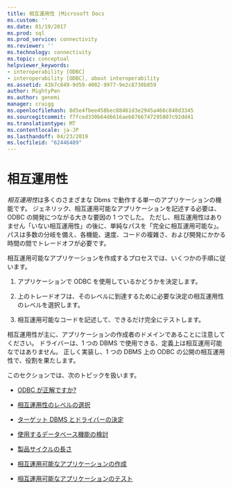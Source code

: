 ```yaml
---
title: 相互運用性 |Microsoft Docs
ms.custom: ''
ms.date: 01/19/2017
ms.prod: sql
ms.prod_service: connectivity
ms.reviewer: ''
ms.technology: connectivity
ms.topic: conceptual
helpviewer_keywords:
- interoperability [ODBC]
- interoperability [ODBC], about interoperability
ms.assetid: 43b7c849-9d59-4002-9977-9e2c8730b859
author: MightyPen
ms.author: genemi
manager: craigg
ms.openlocfilehash: 8d5e4fbee458bec88461d3e2945a466c848d3345
ms.sourcegitcommit: f7fced330b64d6616aeb8766747295807c92dd41
ms.translationtype: MT
ms.contentlocale: ja-JP
ms.lasthandoff: 04/23/2019
ms.locfileid: "62446489"
---
```

# <a name="interoperability"></a>相互運用性
*相互運用性*は多くのさまざまな Dbms で動作する単一のアプリケーションの機能です。 ジェネリック、相互運用可能なアプリケーションを記述する必要は、ODBC の開発につながる大きな要因の 1 つでした。 ただし、相互運用性はありません「いない相互運用性」の後に、単純なパスを「完全に相互運用可能な」。 パスは多数の分岐を備え、各機能、速度、コードの複雑さ、および開発にかかる時間の間でトレードオフが必要です。  
  
 相互運用可能なアプリケーションを作成するプロセスでは、いくつかの手順に従います。  
  
1.  アプリケーションで ODBC を使用しているかどうかを決定します。  
  
2.  上のトレードオフは、そのレベルに到達するために必要な決定の相互運用性のレベルを選択します。  
  
3.  相互運用可能なコードを記述して、できるだけ完全にテストします。  
  
 相互運用性が主に、アプリケーションの作成者のドメインであることに注意してください。 ドライバーは、1 つの DBMS で使用できる、定義上は相互運用可能なではありません。 正しく実装し、1 つの DBMS 上の ODBC の公開の相互運用性で、役割を果たします。  
  
 このセクションでは、次のトピックを扱います。  
  
-   [ODBC が正解ですか?](../../../odbc/reference/develop-app/is-odbc-the-answer.md)  
  
-   [相互運用性のレベルの選択](../../../odbc/reference/develop-app/choosing-a-level-of-interoperability.md)  
  
-   [ターゲット DBMS とドライバーの決定](../../../odbc/reference/develop-app/determining-the-target-dbmss-and-drivers.md)  
  
-   [使用するデータベース機能の検討](../../../odbc/reference/develop-app/considering-database-features-to-use.md)  
  
-   [製品サイクルの長さ](../../../odbc/reference/develop-app/length-of-the-product-cycle.md)  
  
-   [相互運用可能なアプリケーションの作成](../../../odbc/reference/develop-app/writing-an-interoperable-application.md)  
  
-   [相互運用可能なアプリケーションのテスト](../../../odbc/reference/develop-app/testing-interoperable-applications.md)
